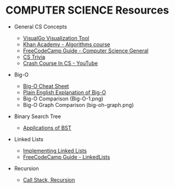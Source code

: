 # COMPUTER SCIENCE Resources

* General CS Concepts

  * [VisualGo Visualization Tool](https://visualgo.net/en)
  * [Khan Academy - Algorithms course](https://www.khanacademy.org/computing/computer-science/algorithms)
  * [FreeCodeCamp Guide - Computer Science General](https://github.com/freeCodeCamp/guides/tree/master/src/pages/computer-science)
  * [CS Trivia](https://keon.io/computer-scientists-trivia/)
  * [Crash Course In CS - YouTube](https://www.youtube.com/watch?v=O5nskjZ_GoI&index=2&list=PL8dPuuaLjXtNlUrzyH5r6jN9ulIgZBpdo)

* Big-O

  * [Big-O Cheat Sheet](http://bigocheatsheet.com/)
  * [Plain English Explanation of Big-O](https://stackoverflow.com/questions/487258/what-is-a-plain-english-explanation-of-big-o-notation)
  * Big-O Comparison (Big-O-1.png)
  * Big-O Graph Comparison (big-oh-graph.png)

* Binary Search Tree

  * [Applications of BST](https://stackoverflow.com/questions/2130416/what-are-the-applications-of-binary-trees)

* Linked Lists

  * [Implementing Linked Lists](https://code.tutsplus.com/articles/data-structures-with-javascript-singly-linked-list-and-doubly-linked-list--cms-23392)
  * [FreeCodeCamp Guide - LinkedLists](https://github.com/freeCodeCamp/guides/blob/master/src/pages/computer-science/data-structures/linked-lists/index.md)

* Recursion

  * [Call Stack, Recursion](https://www.thecodingdelight.com/understanding-recursion-javascript/)
